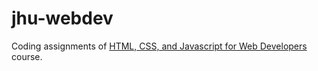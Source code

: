 # jhu-webdev

Coding assignments of 
[HTML, CSS, and Javascript for Web Developers](https://www.coursera.org/learn/html-css-javascript-for-web-developers/home/welcome "HTML, CSS, and Javascript for Web Developers") 
course.
